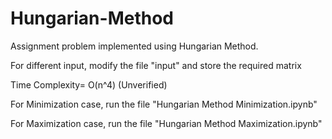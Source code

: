 # Hungarian-Method

Assignment problem implemented using Hungarian Method.

For different input, modify the file "input" and store the required matrix

Time Complexity= O(n^4) (Unverified)

For Minimization case, run the file "Hungarian Method Minimization.ipynb"

For Maximization case, run the file "Hungarian Method Maximization.ipynb" 
